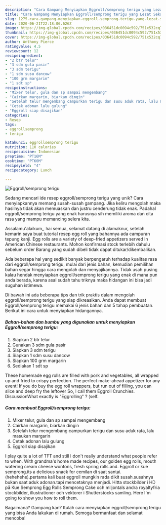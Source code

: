 ```yaml
---
description: "Cara Gampang Menyiapkan Eggroll/semprong terigu yang Lezat Sekali"
title: "Cara Gampang Menyiapkan Eggroll/semprong terigu yang Lezat Sekali"
slug: 1275-cara-gampang-menyiapkan-eggroll-semprong-terigu-yang-lezat-sekali
date: 2020-06-21T22:18:06.626Z
image: https://img-global.cpcdn.com/recipes/036451dc0094c592/751x532cq70/eggrollsemprong-terigu-foto-resep-utama.jpg
thumbnail: https://img-global.cpcdn.com/recipes/036451dc0094c592/751x532cq70/eggrollsemprong-terigu-foto-resep-utama.jpg
cover: https://img-global.cpcdn.com/recipes/036451dc0094c592/751x532cq70/eggrollsemprong-terigu-foto-resep-utama.jpg
author: Anthony Pierce
ratingvalue: 4.5
reviewcount: 12
recipeingredient:
- "2 btr telur"
- "3 sdm gula pasir"
- "3 sdm terigu"
- "1 sdm susu dancow"
- "100 grm margarin"
- "1 sdt sp"
recipeinstructions:
- "Mixer telur, gula dan sp sampai mengembang"
- "Cairkan margarin, biarkan dingin"
- "Setelah telur mengembang campurkan terigu dan susu aduk rata, lalu masukan margarin"
- "Cetak adonan lalu gulung"
- "Eggroll siap disajikan"
categories:
- Resep
tags:
- eggrollsemprong
- terigu

katakunci: eggrollsemprong terigu 
nutrition: 110 calories
recipecuisine: Indonesian
preptime: "PT16M"
cooktime: "PT60M"
recipeyield: "4"
recipecategory: Lunch

---
```



![Eggroll/semprong terigu](https://img-global.cpcdn.com/recipes/036451dc0094c592/751x532cq70/eggrollsemprong-terigu-foto-resep-utama.jpg)

Sedang mencari ide resep eggroll/semprong terigu yang unik? Cara menyiapkannya memang susah-susah gampang. Jika keliru mengolah maka hasilnya tidak akan memuaskan dan justru cenderung tidak enak. Padahal eggroll/semprong terigu yang enak harusnya sih memiliki aroma dan cita rasa yang mampu memancing selera kita.

Assalamu&#39;alaikum,, hai semua, selamat datang di alamaknur, setelah kemarin saya buat tutorial resep egg roll yang bahannya ada campuran tepung kanji. Egg rolls are a variety of deep-fried appetizers served in American Chinese restaurants. Mohon konfirmasi stock terlebih dahulu sebelum order Barang yang sudah dibeli tidak dapat ditukar/dikembalikan.

Ada beberapa hal yang sedikit banyak berpengaruh terhadap kualitas rasa dari eggroll/semprong terigu, mulai dari jenis bahan, kemudian pemilihan bahan segar hingga cara mengolah dan menyajikannya. Tidak usah pusing kalau hendak menyiapkan eggroll/semprong terigu yang enak di mana pun anda berada, karena asal sudah tahu triknya maka hidangan ini bisa jadi suguhan istimewa.


Di bawah ini ada beberapa tips dan trik praktis dalam mengolah eggroll/semprong terigu yang siap dikreasikan. Anda dapat membuat Eggroll/semprong terigu memakai 6 jenis bahan dan 5 tahap pembuatan. Berikut ini cara untuk menyiapkan hidangannya.

<!--inarticleads1-->

##### Bahan-bahan dan bumbu yang digunakan untuk menyiapkan Eggroll/semprong terigu:

1. Siapkan 2 btr telur
1. Gunakan 3 sdm gula pasir
1. Siapkan 3 sdm terigu
1. Siapkan 1 sdm susu dancow
1. Siapkan 100 grm margarin
1. Sediakan 1 sdt sp


These homemade egg rolls are filled with pork and vegetables, all wrapped up and fried to crispy perfection. The perfect make-ahead appetizer for any event! If you do buy the egg roll wrappers, but run out of filling, you can slice and deep fry the leftover So, I call them Eggroll Crunchies. DiscussionWhat exactly is &#34;Eggrolling&#34; ? (self. 

<!--inarticleads2-->

##### Cara membuat Eggroll/semprong terigu:

1. Mixer telur, gula dan sp sampai mengembang
1. Cairkan margarin, biarkan dingin
1. Setelah telur mengembang campurkan terigu dan susu aduk rata, lalu masukan margarin
1. Cetak adonan lalu gulung
1. Eggroll siap disajikan


I play quite a lot of TFT and still I don&#39;t really understand what people refer to when. With grandma&#39;s home made recipes, our golden egg rolls, mouth watering cream cheese wontons, fresh spring rolls and. Eggroll or kue semprong.its a delicious snack for cemilan di saat santai.(hehehehe).pertama kali buat eggroll mungkin rada dikit susah.susahnya bukan saat aduk adonan.tapi mencetaknya menjadi. Hitta stockbilder i HD på Kue Semprong Egg Rolls Semprong Cake och miljontals andra royaltyfria stockbilder, illustrationer och vektorer i Shutterstocks samling. Here I&#39;m going to show you how to roll them. 

Bagaimana? Gampang kan? Itulah cara menyiapkan eggroll/semprong terigu yang bisa Anda lakukan di rumah. Semoga bermanfaat dan selamat mencoba!
